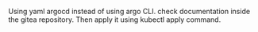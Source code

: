 Using yaml argocd instead of using argo CLI.
check documentation inside the gitea repository.
Then apply it using kubectl apply command.